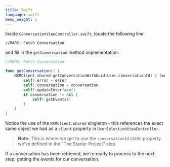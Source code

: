 ```yaml
---
title: Swift
language: swift
menu_weight: 1
---
```



Inside `ConversationViewController.swift`, locate the following line 

`//MARK: Fetch Conversation` 

and fill in the `getConversation` method implementation:

```swift
//MARK: Fetch Conversation

func getConversation() {
    NXMClient.shared.getConversationWithUuid(User.conversationId) { [weak self] (error, conversation) in
        self?.error = error
        self?.conversation = conversation
        self?.updateInterface()
        if conversation != nil {
            self?.getEvents()
        }
    }
}
```

Notice the use of the `NXMClient.shared` singleton - this references the exact same object we had as a `client` property in `UserSelectionViewController`.

> **Note:** This is where we get to use the `conversationId` static property we've defined in the "The Starter Project" step.

If a conversation has been retrieved, we're ready to process to the next step: getting the events for our conversation.